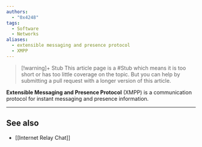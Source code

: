 ```yaml
---
authors: 
  - "0x4248"
tags:
  - Software
  - Networks
aliases:
  - extensible messaging and presence protocol
  - XMPP
---
```

> [!warning]+ Stub
> This article page is a #Stub which means it is too short or has too little coverage on the topic. But you can help by submitting a pull request with a longer version of this article.

**Extensible Messaging and Presence Protocol** (XMPP) is a communication protocol for instant messaging and presence information.

___
## See also
- [[Internet Relay Chat]]
